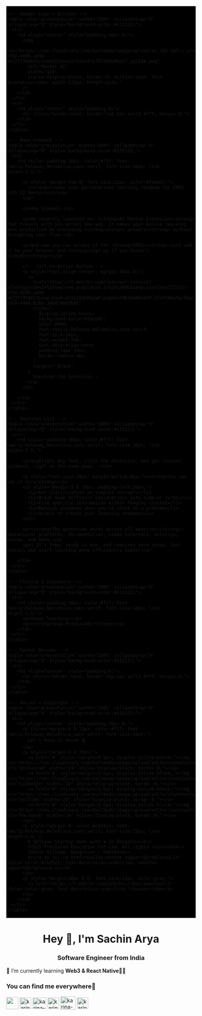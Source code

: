 <div style="margin:0; padding:0; background-color:#000; word-spacing:normal;">

  <!--[if mso | IE]>
  <table align="center" border="0" cellpadding="0" cellspacing="0" width="600" bgcolor="#000000">
    <tr>
      <td style="padding:0; line-height:0; font-size:0;">
  <![endif]-->

  <div style="max-width:600px; margin:0 auto; background-color:#000; border-radius:12px; overflow:hidden;">

    <!-- Header Logo + Divider -->
    <table role="presentation" width="100%" cellpadding="0" cellspacing="0" style="background-color:#131313;">
      <tr>
        <td align="center" style="padding:20px 0;">
          <img
            src="https://res.cloudinary.com/mailmodo/image/upload/ar_392:107,c_crop/v1730114331/editor/p/a3253137-e75e-4890-ad98-e6737f7b9b53/1e0d3215ee23f5da1dfb787256b96e37_qql2d8.png"
            alt="Mentor AI"
            width="125"
            style="display:block; border:0; outline:none; text-decoration:none; width:125px; height:auto;"
          />
        </td>
      </tr>
      <tr>
        <td align="center" style="padding:0;">
          <hr style="border:none; border-top:1px solid #fff; margin:0;">
        </td>
      </tr>
    </table>

    <!-- Main Content -->
    <table role="presentation" width="100%" cellpadding="0" cellspacing="0" style="background-color:#131313;">
      <tr>
        <td style="padding:30px; color:#fff; font-family:Raleway,Helvetica,sans-serif; font-size:16px; line-height:1.5;">

          <p style="margin-top:0; font-size:22px; color:#fde047;">
            <strong>Create your personalised learning roadmap for FREE with AI Mentor</strong>
          </p>

          <p>Hey ${name},</p>

          <p>We recently launched our <strong>AI Mentor Extension</strong> that travels with you across the web. It makes your online learning more productive by providing <strong>instant answers</strong> without disrupting your flow.</p>

          <p>And now you can access it for <strong>FREE</strong>—just add it to your browser and <strong>sign up if you haven't already</strong>!</p>

          <!-- Call‑to‑Action Button -->
          <p style="text-align:center; margin:30px 0;">
            <a
              href="https://t.mmtrkr.com/redirect-service?url=https%3A%2F%2Fexplore.preplaced.in%2FuaEWO1&amp;userId=a3253137-e75e-4890-ad98-e6737f7b9b53&amp;hash=$2a$10$KRbywKlpxgkOuY963Ua0MebPP.bfeYtHGoYwcF6erozVvZutj/YIW&amp;templateId=899052aa-b760-4d44-b26e-3db974bb5b9f"
              style="
                display:inline-block;
                background-color:#fde047;
                color:#000;
                font-family:Raleway,Helvetica,sans-serif;
                font-size:16px;
                font-weight:700;
                text-decoration:none;
                padding:14px 24px;
                border-radius:4px;
              "
              target="_blank"
            >
              Download the Extension →
            </a>
          </p>

        </td>
      </tr>
    </table>

    <!-- Features List -->
    <table role="presentation" width="100%" cellpadding="0" cellspacing="0" style="background-color:#131313;">
      <tr>
        <td style="padding:30px; color:#fff; font-family:Raleway,Helvetica,sans-serif; font-size:16px; line-height:1.5;">

          <p>Highlight any text, click the extension, and get instant guidance, right on the same page. ✅</p>

          <p style="font-size:18px; margin-bottom:8px;"><strong>You can use it to:</strong></p>
          <ul style="margin:0 0 20px; padding-left:20px;">
            <li>Get clarification on complex concepts</li>
            <li>Break down difficult explanations into simpler terms</li>
            <li>Find specific information within lengthy content</li>
            <li>Receive guidance when you're stuck on a problem</li>
            <li>Access or create your learning roadmap</li>
          </ul>

          <p><strong>The extension works across all websites</strong>—educational platforms, documentation, video tutorials, articles, forums, and more.</p>
          <p>🚀 It’s free, ready to use, and requires zero setup. Just install and start learning more efficiently today!</p>

        </td>
      </tr>
    </table>

    <!-- Closing & Signature -->
    <table role="presentation" width="100%" cellpadding="0" cellspacing="0" style="background-color:#131313;">
      <tr>
        <td style="padding:30px; color:#fff; font-family:Raleway,Helvetica,sans-serif; font-size:16px; line-height:1.5;">
          <p>Happy learning!</p>
          <p><strong>Team Preplaced</strong></p>
        </td>
      </tr>
    </table>

    <!-- Footer Divider -->
    <table role="presentation" width="100%" cellpadding="0" cellspacing="0" style="background-color:#131313;">
      <tr>
        <td align="center" style="padding:0;">
          <hr style="border:none; border-top:1px solid #fff; margin:0;">
        </td>
      </tr>
    </table>

    <!-- Social + Copyright -->
    <table role="presentation" width="100%" cellpadding="0" cellspacing="0" style="background-color:#131313;">
      <tr>
        <td align="center" style="padding:20px 0;">
          <p style="margin:0 0 10px; color:#fff; font-family:Raleway,Helvetica,sans-serif; font-size:16px;">
            Let's keep in touch 🫂
          </p>
          <p style="margin:0 0 20px;">
            <a href="#" style="margin:0 6px; display:inline-block;"><img src="https://res.cloudinary.com/mailmodo/image/upload/editor/constants/social/white/default/instagram.png" alt="Instagram" width="24" style="display:block; border:0;"></a>
            <a href="#" style="margin:0 6px; display:inline-block;"><img src="https://res.cloudinary.com/mailmodo/image/upload/editor/constants/social/white/default/Linkedin.png" alt="LinkedIn" width="24" style="display:block; border:0;"></a>
            <a href="#" style="margin:0 6px; display:inline-block;"><img src="https://res.cloudinary.com/mailmodo/image/upload/editor/constants/social/white/default/youtube.png" alt="YouTube" width="24" style="display:block; border:0;"></a>
            <a href="#" style="margin:0 6px; display:inline-block;"><img src="https://res.cloudinary.com/mailmodo/image/upload/editor/constants/social/white/default/facebook.png" alt="Facebook" width="24" style="display:block; border:0;"></a>
          </p>
          <p style="margin:0; color:#cbd5e1; font-family:Raleway,Helvetica,sans-serif; font-size:13px; line-height:1.4;">
            A BITSian startup made with ❤️ in Bengaluru<br>
            ©2025 Preplaced Education Pvt Ltd. All rights reserved<br>
            Ibblur Village, Bangalore – 560103<br>
            Write to us: <a href="mailto:mentee-support@preplaced.in" style="color:#cbd5e1; text-decoration:underline;">mentee-support@preplaced.in</a>
          </p>
          <p style="margin:20px 0 0; font-size:12px; color:grey;">
            <a href="https://t.mmtrkr.com/unsubscribes/amp/test/1" style="color:grey; text-decoration:underline;">Unsubscribe</a>
          </p>
        </td>
      </tr>
    </table>

  </div>

  <!--[if mso | IE]>
      </td>
    </tr>
  </table>
  <![endif]-->

</div>











<h1 align="center">Hey 👋, I'm Sachin Arya</h1>

<h3 align="center">Software Engineer from India</h3>

🌱 I’m currently learning **Web3 & React Native**🧑‍💻

<h3 align="left">You can find me everywhere📱</h3>
<p align="left">
<a href="mailto:joinsachinarya@gmail.com" rel="noopener noreferrer"  target="_blank"><img align="center" src="https://upload.wikimedia.org/wikipedia/commons/7/7e/Gmail_icon_%282020%29.svg" height="32" width="32" /></a>
<a href="https://joinsachinarya.github.io/" rel="noopener noreferrer"  target="_blank"><img align="center" src="https://upload.wikimedia.org/wikipedia/commons/a/ae/Globe_icon-white.svg" alt="karina-olenina" height="30" width="30" /></a>
<a href="https://in.linkedin.com/in/joinsachinarya" rel="noopener noreferrer"  target="_blank"><img align="center" src="https://raw.githubusercontent.com/rahuldkjain/github-profile-readme-generator/master/src/images/icons/Social/linked-in-alt.svg" alt="karina-olenina" height="30" width="36" /></a>
<a href="https://x.com/joinsachinarya" rel="noopener noreferrer"  target="_blank"><img align="center" src="https://upload.wikimedia.org/wikipedia/commons/thumb/b/b7/X_logo.jpg/900px-X_logo.jpg" alt="karina-olenina" height="30" width="30" /></a>
<a href="https://youtube.com/@joinsachinarya" rel="noopener noreferrer"  target="_blank"><img align="center" src="https://raw.githubusercontent.com/rahuldkjain/github-profile-readme-generator/master/src/images/icons/Social/youtube.svg" alt="karina-olenina" height="36" width="40" /></a>
<a href="https://instagram.com/joinsachinarya" rel="noopener noreferrer"  target="_blank"><img align="center" src="https://raw.githubusercontent.com/rahuldkjain/github-profile-readme-generator/master/src/images/icons/Social/instagram.svg" alt="karina-olenina" height="30" width="30" /></a>
</p>
